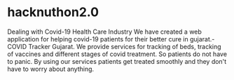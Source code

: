 # hacknuthon2.0
Dealing with Covid-19 Health Care Industry
We have created a web application for helping covid-19 patients for their better cure in gujarat.- COVID Tracker Gujarat.
We provide services for tracking of beds, tracking of vaccines and different stages of covid treatment. So patients do not have to panic.
By using our services patients get treated smoothly and they don't have to worry about anything.
